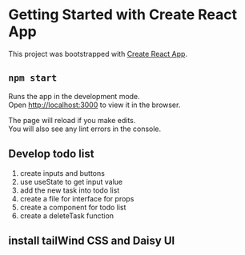 # Getting Started with Create React App

This project was bootstrapped with [Create React App](https://github.com/facebook/create-react-app).


## `npm start`

Runs the app in the development mode.\
Open [http://localhost:3000](http://localhost:3000) to view it in the browser.

The page will reload if you make edits.\
You will also see any lint errors in the console.

## Develop todo list
1. create inputs and buttons
2. use useState to get input value
3. add the new task into todo list 
4. create a file for interface for props
5. create a component for todo list
6. create a deleteTask function

## install tailWind CSS and Daisy UI